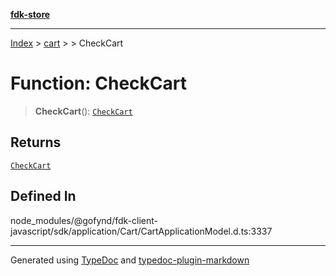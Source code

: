[**fdk-store**](../../../README.md)
***

[Index](../../../API.md) > [cart](../../README.md) > [<internal>](../README.md) > CheckCart

# Function: CheckCart

> **CheckCart**(): [`CheckCart`](../type-aliases/type-alias.CheckCart.md)

## Returns

[`CheckCart`](../type-aliases/type-alias.CheckCart.md)

## Defined In

node\_modules/@gofynd/fdk-client-javascript/sdk/application/Cart/CartApplicationModel.d.ts:3337

***
Generated using [TypeDoc](https://typedoc.org/) and [typedoc-plugin-markdown](https://www.npmjs.com/package/typedoc-plugin-markdown)
